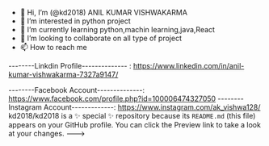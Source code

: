 - 👋 Hi, I’m (@kd2018) ANIL KUMAR VISHWAKARMA
- 👀 I’m interested in python project
- 🌱 I’m currently learning python,machin learning,java,React
- 💞️ I’m looking to collaborate on all type of project 
- 📫 How to reach me 

 --------Linkdin Profile-------------- : https://www.linkedin.com/in/anil-kumar-vishwakarma-7327a9147/
 
 --------Facebook Account--------------: https://www.facebook.com/profile.php?id=100006474327050
 --------Instagram Account-------------: https://www.instagram.com/ak_vishwa128/ 
kd2018/kd2018 is a ✨ special ✨ repository because its `README.md` (this file) appears on your GitHub profile.
You can click the Preview link to take a look at your changes.
--->
